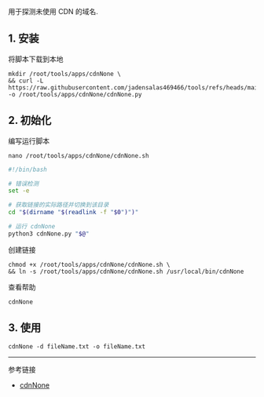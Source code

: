 用于探测未使用 CDN 的域名.

## 1. 安装

将脚本下载到本地

```
mkdir /root/tools/apps/cdnNone \
&& curl -L https://raw.githubusercontent.com/jadensalas469466/tools/refs/heads/main/hack/cdnNone.py -o /root/tools/apps/cdnNone/cdnNone.py
```

## 2. 初始化

编写运行脚本

```
nano /root/tools/apps/cdnNone/cdnNone.sh
```

```sh
#!/bin/bash

# 错误检测
set -e

# 获取链接的实际路径并切换到该目录
cd "$(dirname "$(readlink -f "$0")")"

# 运行 cdnNone
python3 cdnNone.py "$@"
```

创建链接

```
chmod +x /root/tools/apps/cdnNone/cdnNone.sh \
&& ln -s /root/tools/apps/cdnNone/cdnNone.sh /usr/local/bin/cdnNone
```

查看帮助

```
cdnNone
```

## 3. 使用

```
cdnNone -d fileName.txt -o fileName.txt
```

---

参考链接

- [cdnNone](https://github.com/jadensalas469466/tools/blob/main/hack/cdnNone.py)